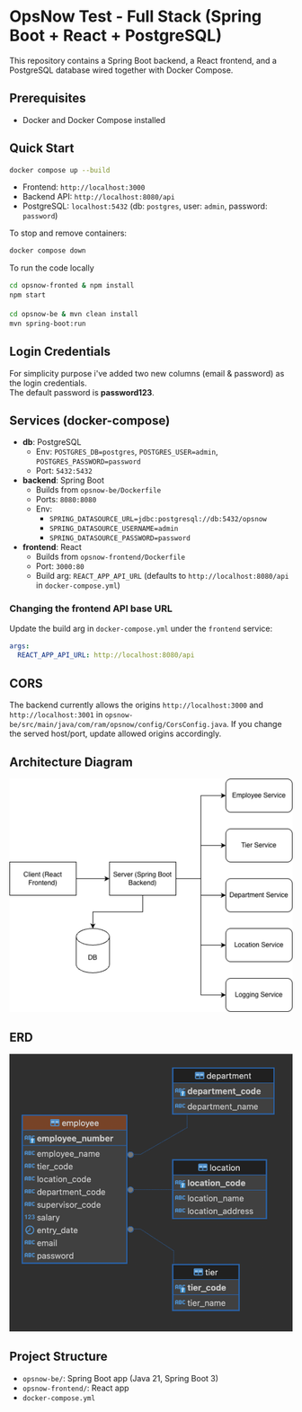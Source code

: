 # OpsNow Test - Full Stack (Spring Boot + React + PostgreSQL)

This repository contains a Spring Boot backend, a React frontend, and a PostgreSQL database wired together with Docker Compose.

## Prerequisites

- Docker and Docker Compose installed

## Quick Start

```bash
docker compose up --build
```

- Frontend: `http://localhost:3000`
- Backend API: `http://localhost:8080/api`
- PostgreSQL: `localhost:5432` (db: `postgres`, user: `admin`, password: `password`)

To stop and remove containers:

```bash
docker compose down
```

To run the code locally

```bash
cd opsnow-fronted & npm install
npm start

cd opsnow-be & mvn clean install
mvn spring-boot:run
```

## Login Credentials
For simplicity purpose i've added two new columns (email & password) as the login credentials.
<br>
The default password is **password123**.

## Services (docker-compose)

- **db**: PostgreSQL
  - Env: `POSTGRES_DB=postgres`, `POSTGRES_USER=admin`, `POSTGRES_PASSWORD=password`
  - Port: `5432:5432`
- **backend**: Spring Boot
  - Builds from `opsnow-be/Dockerfile`
  - Ports: `8080:8080`
  - Env:
    - `SPRING_DATASOURCE_URL=jdbc:postgresql://db:5432/opsnow`
    - `SPRING_DATASOURCE_USERNAME=admin`
    - `SPRING_DATASOURCE_PASSWORD=password`
- **frontend**: React
  - Builds from `opsnow-frontend/Dockerfile`
  - Port: `3000:80`
  - Build arg: `REACT_APP_API_URL` (defaults to `http://localhost:8080/api` in `docker-compose.yml`)

### Changing the frontend API base URL

Update the build arg in `docker-compose.yml` under the `frontend` service:

```yaml
args:
  REACT_APP_API_URL: http://localhost:8080/api
```

## CORS

The backend currently allows the origins `http://localhost:3000` and `http://localhost:3001` in `opsnow-be/src/main/java/com/ram/opsnow/config/CorsConfig.java`. If you change the served host/port, update allowed origins accordingly.

## Architecture Diagram

![Architecture Diagram](docs/ad.png)

## ERD

![Entity Relationship Diagram](docs/erd.png)

## Project Structure

- `opsnow-be/`: Spring Boot app (Java 21, Spring Boot 3)
- `opsnow-frontend/`: React app
- `docker-compose.yml`
